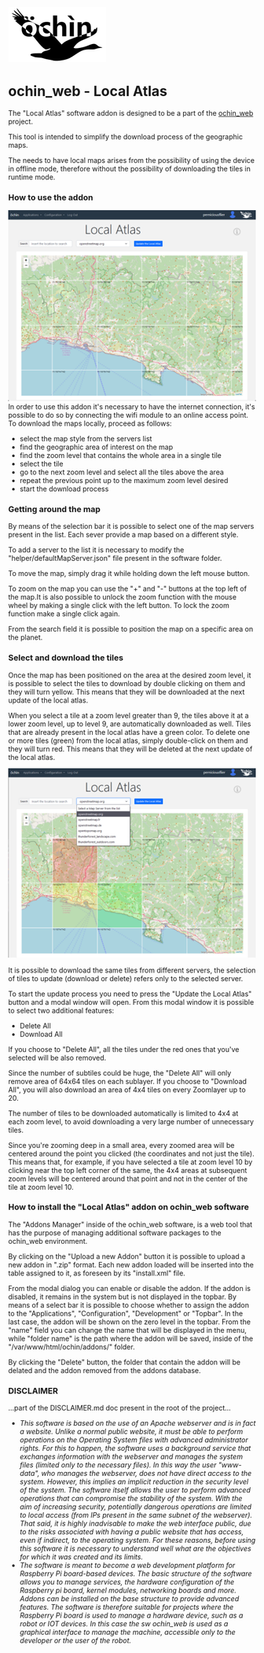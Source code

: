 ![Alt text](images/ochin_logo.png?raw=true&=200x "ochin_web")
<h1>ochin_web - Local Atlas</h1>
<p>The "Local Atlas" software addon is designed to be a part of the <a href="https://github.com/ochin-space/ochin_web">ochin_web</a> project.
<p>This tool is intended to simplify the download process of the geographic maps.</p>
The needs to have local maps arises from the possibility of using the device in offline mode, therefore without the possibility of downloading the tiles in runtime mode.</p>
<p>
<h3>How to use the addon</h3>

![Alt text](images/atlas.png?raw=true&=200x "Local Atlas")
In order to use this addon it's necessary to have the internet connection, it's possible to do so by connecting the wifi module to an online access point.
To download the maps locally, proceed as follows:
<ul><li>select the map style from the servers list</li>
<li>find the geographic area of interest on the map</li>
<li>find the zoom level that contains the whole area in a single tile</li>
<li>select the tile</li>
<li>go to the next zoom level and select all the tiles above the area</li>
<li> repeat the previous point up to the maximum zoom level desired</li>
<li>start the download process</li></ul>
</p>
<h3>Getting around the map</h3>
By means of the selection bar it is possible to select one of the map servers present in the list. Each sever provide a map based on a different style.
<p>To add a server to the list it is necessary to modify the "helper/defaultMapServer.json" file present in the software folder.</p>
<p>To move the map, simply drag it while holding down the left mouse button.
<p>To zoom on the map you can use the "+" and "-" buttons at the top left of the map.It is also possible to unlock the zoom function with the mouse wheel by making a single click with the left button. To lock the zoom function make a single click again.</p>
<p>From the search field it is possible to position the map on a specific area on the planet.</p>
<h3>Select and download the tiles</h3>
<p>Once the map has been positioned on the area at the desired zoom level, it is possible to select the tiles to download by double clicking on them and they will turn yellow. This means that they will be downloaded at the next update of the local atlas.</p>
<p>When you select a tile at a zoom level greater than 9, the tiles above it at a lower zoom level, up to level 9, are automatically downloaded as well.
Tiles that are already present in the local atlas have a green color.
To delete one or more tiles (green) from the local atlas, simply double-click on them and they will turn red. This means that they will be deleted at the next update of the local atlas.</p>

![Alt text](images/selections.png?raw=true&=200x "Tiles selections")
<p>It is possible to download the same tiles from different servers, the selection of tiles to update (download or delete) refers only to the selected server.</p>
<p>To start the update process you need to press the "Update the Local Atlas" button and a modal window will open. From this modal window it is possible to select two additional features:</p>
<ul><li>Delete All</li>
<li>Download All</li></ul>
<p>If you choose to "Delete All", all the tiles under the red ones that you've selected will be also removed.</p>
<p>Since the number of subtiles could be huge, the "Delete All" will only remove area of ​​64x64 tiles on each sublayer.
If you choose to "Download All", you will also download an area of ​​4x4 tiles on every Zoomlayer up to 20.</p>
<p>The number of tiles to be downloaded automatically is limited to 4x4 at each zoom level, to avoid downloading a very large number of unnecessary tiles.</p>
<p>Since you're zooming deep in a small area, every zoomed area will be centered around the point you clicked (the coordinates and not just the tile). This means that, for example, if you have selected a tile at zoom level 10 by clicking near the top left corner of the same, the 4x4 areas at subsequent zoom levels will be centered around that point and not in the center of the tile at zoom level 10.</p>

<h3>How to install the "Local Atlas" addon on ochin_web software</h3>
<p>The "Addons Manager" inside of the ochin_web software, is a web tool that has the purpose of managing additional software packages to the ochin_web environment.</p>
<p>By clicking on the "Upload a new Addon" button it is possible to upload a new addon in ".zip" format. Each new addon loaded will be inserted into the table assigned to it, as foreseen by its "install.xml" file.</p>
<pEach addon can be managed by means of the "edit" button. By pressing "edit" a modal diaolog box will be opened.</p>
<p>From the modal dialog you can enable or disable the addon. If the addon is disabled, it remains in the system but is not displayed in the topbar.
By means of a select bar it is possible to choose whether to assign the addon to the "Applications", "Configuration", "Development" or "Topbar". In the last case, the addon will be shown on the zero level in the topbar. From the "name" field you can change the name that will be displayed in the menu, while "folder name" is the path where the addon will be saved, inside of the "/var/www/html/ochin/addons/" folder.</p>
<p>By clicking the "Delete" button, the folder that contain the addon will be delated and the addon removed from the addons database.</p>


<h3>DISCLAIMER</h3>
...part of the DISCLAIMER.md doc present in the root of the project...
<i><ul><li>This software is based on the use of an Apache webserver and is in fact a website. Unlike a normal public website, it must be able to perform operations on the Operating System files with advanced administrator rights. For this to happen, the software uses a background service that exchanges information with the webserver and manages the system files (limited only to the necessary files). In this way the user "www-data", who manages the webserver, does not have direct access to the system. However, this implies an implicit reduction in the security level of the system. The software itself allows the user to perform advanced operations that can compromise the stability of the system. With the aim of increasing security, potentially dangerous operations are limited to local access (from IPs present in the same subnet of the webserver). That said, it is highly inadvisable to make the web interface public, due to the risks associated with having a public website that has access, even if indirect, to the operating system. For these reasons, before using this software it is necessary to understand well what are the objectives for which it was created and its limits.</li>
<li>The software is meant to become a web development platform for Raspberry Pi board-based devices. The basic structure of the software allows you to manage services, the hardware configuration of the Raspberry pi board, kernel modules, networking boards and more. Addons can be installed on the base structure to provide advanced features. The software is therefore suitable for projects where the Raspberry Pi board is used to manage a hardware device, such as a robot or IOT devices. In this case the sw ochin_web is used as a graphical interface to manage the machine, accessible only to the developer or the user of the robot.</li></ul></i>
